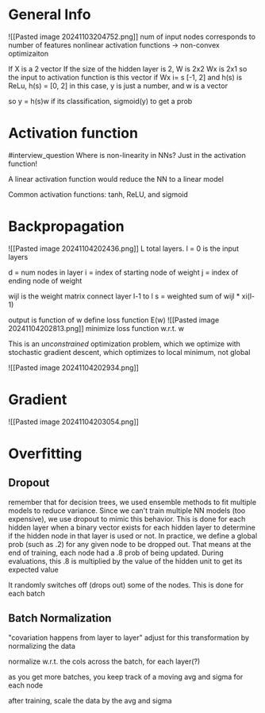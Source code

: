 # General Info
![[Pasted image 20241103204752.png]]
num of input nodes corresponds to number of features
nonlinear activation functions -> non-convex optimizaiton


If X is a 2 vector
If the size of the hidden layer is 2, W is 2x2
Wx is 2x1
so the input to activation function is this vector
if Wx i= s [-1, 2] and h(s) is ReLu, h(s) = [0, 2]
in this case, y is just a number, and w is a vector

so y = h(s)w
if its classification, sigmoid(y) to get a prob
# Activation function
#interview_question Where is non-linearity in NNs?
Just in the activation function!

A linear activation function would reduce the NN to a linear model

Common activation functions: tanh, ReLU, and sigmoid

# Backpropagation
![[Pasted image 20241104202436.png]]
L total layers.
l = 0 is the input layers

d = num nodes in layer
i = index of starting node of weight
j = index of ending node of weight

wijl is the weight matrix connect layer l-1 to l
s = weighted sum of wijl * xi(l-1)

output is function of w
define loss function E(w)
![[Pasted image 20241104202813.png]]
minimize loss function w.r.t. w

This is an *unconstrained* optimization problem, which we optimize with stochastic gradient descent, which optimizes to local minimum, not global

![[Pasted image 20241104202934.png]]

# Gradient
![[Pasted image 20241104203054.png]]
# Overfitting

## Dropout
remember that for decision trees, we used ensemble methods to fit multiple models to reduce variance.
Since we can't train multiple NN models (too expensive), we use dropout to mimic this behavior. This is done for each hidden layer when a binary vector exists for each hidden layer to determine if the hidden node in that layer is used or not.
In practice, we define a global prob (such as .2) for any given node to be dropped out. That means at the end of training, each node had a .8 prob of being updated.
During evaluations, this .8 is multiplied by the value of the hidden unit to get its expected value

It randomly switches off (drops out) some of the nodes. This is done for each batch

## Batch Normalization
"covariation happens from layer to layer"
adjust for this transformation by normalizing the data

normalize w.r.t. the cols across the batch, for each layer(?)

as you get more batches, you keep track of a moving avg and sigma for each node

after training, scale the data by the avg and sigma

